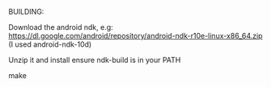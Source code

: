 
BUILDING:

Download the android ndk, e.g:
https://dl.google.com/android/repository/android-ndk-r10e-linux-x86_64.zip
(I used android-ndk-10d)

Unzip it and install ensure ndk-build is in your PATH

make

